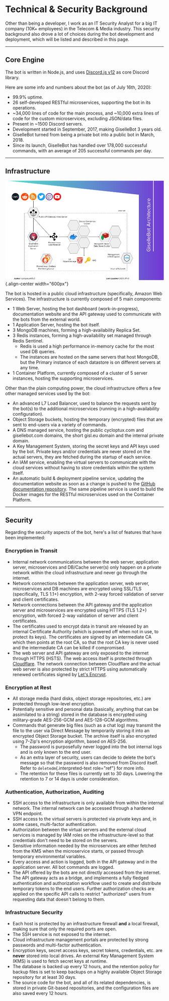 Technical & Security Background
===============================

Other than being a developer, I work as an IT Security Analyst for a big
IT company (10K+ employees) in the Telecom & Media industry. This
security background also drove a lot of choices during the bot
development and deployment, which will be listed and described in this
page.

------------------------------------------------------------------------

Core Engine
-----------

The bot is written in Node.js, and uses [Discord.js
v12](https://discord.js.org/) as core Discord library.

Here are some info and numbers about the bot (as of July 16th, 2020):

-   99.9% uptime.
-   26 self-developed RESTful microservices, supporting the bot in its
    operations.
-   \~34,000 lines of code for the main process, and \~10,000 extra
    lines of code for the custom microservices, excluding JSON/data
    files.
-   Present in \~1500 Discord servers.
-   Development started in September, 2017, making GiselleBot 3 years
    old.
-   GiselleBot turned from being a private bot into a public bot in
    March, 2018.
-   Since its launch, GiselleBot has handled over 178,000 successful
    commands, with an average of 205 successful commands per day.

------------------------------------------------------------------------

Infrastructure
--------------

![GiselleBot High-Level Architecture](../assets/images/GiselleBot_Architecture.png){.align-center
width="600px"}

The bot is hosted in a public cloud infrastructure (specifically, Amazon
Web Services). The infrastructure is currently composed of 5 main
components:

-   1 Web Server, hosting the bot dashboard (work-in-progress),
    documentation website and the API gateway used to communicate with
    the bots from the external world.
-   1 Application Server, hosting the bot itself.
-   3 MongoDB machines, forming a high-availability Replica Set.
-   3 Redis instances, forming a high-availability set managed through
    Redis Sentinel.
    -   Redis is used a high performance in-memory cache for the most
        used DB queries.
    -   The instances are hosted on the same servers that host MongoDB,
        but the Primary instance of each datastore is on different
        servers at any time.
-   1 Container Platform, currently composed of a cluster of 5 server
    instances, hosting the supporting microservices.

Other than the plain computing power, the cloud infrastructure offers a
few other managed services used by the bot:

-   An advanced L7 Load Balancer, used to balance the requests sent by
    the bot(s) to the additional microservices (running in a
    high-availability configuration).
-   Object Storage buckets, hosting the temporary (encrypted) files that
    are sent to end-users via a variety of commands.
-   A DNS managed service, hosting the public cycloptux.com and
    gisellebot.com domains, the short gisl.eu domain and the internal
    private domain.
-   A Key Management System, storing the secret keys and API keys used
    by the bot. Private keys and/or credentials are never stored on the
    actual servers, they are fetched during the startup of each service.
-   An IAM service, enabling the virtual servers to communicate with the
    cloud services without having to store credentials within the system
    itself.
-   An automatic build & deployment pipeline service, updating the
    documentation website as soon as a change is pushed to the [GitHub
    documentation
    repository](https://github.com/cycloptux/GiselleBot-Documentation).
    The same pipeline service is used to build the Docker images for the
    RESTful microservices used on the Container Platform.

------------------------------------------------------------------------

Security
--------

Regarding the security aspects of the bot, here\'s a list of features
that have been implemented:

### Encryption in Transit

-   Internal network communications between the web server, application
    server, microservices and DB/Cache server(s) only happen on a
    private network within the cloud infrastructure and never go through
    the internet.
-   Network connections between the application server, web server,
    microservices and DB machines are encrypted using SSL/TLS
    (specifically, TLS 1.1+) encryption, with 2-way forced validation of
    server and client certificates.
-   Network connections between the API gateway and the application
    server and microservices are encrypted using HTTPS (TLS 1.2+)
    encryption, with forced 2-way validation of server and client
    certificates.
-   The certificates used to encrypt data in transit are released by an
    internal Certificate Authority (which is powered off when not in
    use, to protect its keys). The certificates are signed by an
    intermediate CA which then points at the root CA, so that the root
    CA key is never used and the intermediate CA can be killed if
    compromised.
-   The web server and API gateway are only exposed to the internet
    through HTTPS (HSTS). The web access itself is protected through
    [Cloudflare](https://www.cloudflare.com/). The network connection
    between Cloudflare and the actual web server is also protected by
    strict HTTPS using automatically renewed certificates signed by
    [Let\'s Encrypt](https://letsencrypt.org/).

### Encryption at Rest

-   All storage media (hard disks, object storage repositories, etc.)
    are protected through low-level encryption.
-   Potentially sensitive and personal data (basically, anything that
    can be assimilated to a string) stored in the database is encrypted
    using military-grade AES-256-GCM and AES-128-GCM algorithms.
-   Commands that generate big files (such as a chat log) may transmit
    the file to the user via Direct Message by temporarily storing it
    into an encrypted Object Storage bucket. The archive itself is also
    encrypted using 7-Zip\'s encryption algorithm, based on AES-256.
    -   The password is purposefully never logged into the bot internal
        logs and is only known to the end user.
    -   As an extra layer of security, users can decide to delete the
        bot\'s message so that the password is also removed from Discord
        itself. Refer to `deletedm`{.interpreted-text role="ref"} for
        more info.
    -   The retention for these files is currently set to 30 days.
        Lowering the retention to 7 or 14 days is under consideration.

### Authentication, Authorization, Auditing

-   SSH access to the infrastructure is only available from within the
    internal network. The internal network can be accessed through a
    hardened VPN endpoint.
-   SSH access to the virtual servers is protected via private keys and,
    in some cases, multi-factor authentication.
-   Authorization between the virtual servers and the external cloud
    services is managed by IAM roles on the infrastructure-level so that
    credentials don\'t need to be stored on the servers.
-   Sensitive information needed by the microservices are either fetched
    from the KMS when the microservice starts, or passed through
    temporary environmental variables.
-   Every access and action is logged, both in the API gateway and in
    the application server. All bot commands are logged.
-   The API offered by the bots are not directly accessed from the
    internet. The API gateway acts as a bridge, and implements a fully
    fledged authentication and authorization workflow used to create and
    distribute temporary tokens to the end users. Further authorization
    checks are applied on the specific API calls to restrict
    \"authorized\" users from requesting data that doesn\'t belong to
    them.

### Infrastructure Security

-   Each host is protected by an infrastructure firewall **and** a local
    firewall, making sure that only the required ports are open.
-   The SSH service is not exposed to the internet.
-   Cloud infrastructure management portals are protected by strong
    passwords and multi-factor authentication.
-   Encryption keys, secret access keys, secret tokens, credentials,
    etc. are **never** stored into local drives. An external Key
    Management System (KMS) is used to fetch secret keys at runtime.
-   The database is backed up every 12 hours, and the retention policy
    for backup files is set to keep backups on a highly available Object
    Storage repository for at least 30 days.
-   The source code for the bot, and all of its related dependencies, is
    stored in private Git-based repositories, and the configuration
    files are also saved every 12 hours.
